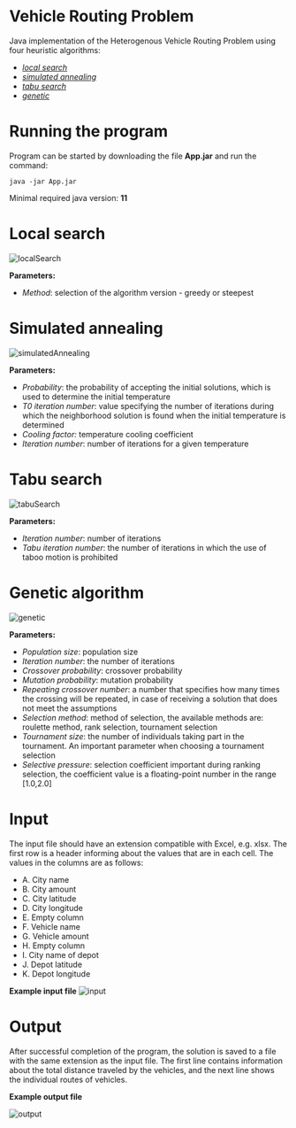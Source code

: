 # **Vehicle Routing Problem**
Java implementation of the Heterogenous Vehicle Routing Problem using four heuristic algorithms:
- [*local search*](https://github.com/AKincel18/HeterogeneousFleetVRP#local-search)
- [*simulated annealing*](https://github.com/AKincel18/HeterogeneousFleetVRP#simulated-annealing)
- [*tabu search*](https://github.com/AKincel18/HeterogeneousFleetVRP#tabu-search)
- [*genetic*](https://github.com/AKincel18/HeterogeneousFleetVRP#genetic-algorithm)
# **Running the program**
Program can be started by downloading the file **App.jar** and run the command:

`java -jar App.jar`

Minimal required java version: **11**
# **Local search**
![localSearch](https://user-images.githubusercontent.com/22658595/134400878-1028563b-0587-417d-92d7-cfad0e72b25f.png)

**Parameters:**
- *Method*: selection of the algorithm version - greedy or steepest
# **Simulated annealing**
![simulatedAnnealing](https://user-images.githubusercontent.com/22658595/134400879-0ccf11d0-7cc1-4068-a2df-89e481661712.png)

**Parameters:**
- *Probability*: the probability of accepting the initial solutions, which is used to determine the initial temperature
- *T0 iteration number*: value specifying the number of iterations during which the neighborhood solution is found when the initial temperature is determined
- *Cooling factor:* temperature cooling coefficient
- *Iteration number*: number of iterations for a given temperature 

# **Tabu search**
![tabuSearch](https://user-images.githubusercontent.com/22658595/134400871-8d5a196f-dd7c-4a87-8f77-96bd2de3cb3d.png)

**Parameters:**
- *Iteration number*: number of iterations
- *Tabu iteration number*: the number of iterations in which the use of taboo motion is prohibited
# **Genetic algorithm**
![genetic](https://user-images.githubusercontent.com/22658595/134400877-6c86a411-1d6c-4ca9-8c52-3cc476f1dc80.png)

**Parameters:**
- *Population size*: population size
- *Iteration number*: the number of iterations
- *Crossover probability*: crossover probability
- *Mutation probability*: mutation probability
- *Repeating crossover number*: a number that specifies how many times the crossing will be repeated, in case of receiving a solution that does not meet the assumptions
- *Selection method*: method of selection, the available methods are: roulette method, rank selection, tournament selection
- *Tournament size*: the number of individuals taking part in the tournament. An important parameter when choosing a tournament selection
- *Selective pressure*: selection coefficient important during ranking selection, the coefficient value is a floating-point number in the range [1.0,2.0]

# **Input**
The input file should have an extension compatible with Excel, e.g. xlsx. The first row is a header informing about the values that are in each cell. The values in the columns are as follows:
- A. City name
- B. City amount
- C. City latitude
- D. City longitude
- E. Empty column
- F. Vehicle name
- G. Vehicle amount
- H. Empty column
- I. City name of depot
- J. Depot latitude
- K. Depot longitude

**Example input file**
![input](https://user-images.githubusercontent.com/22658595/135891025-abde086e-0709-420f-89be-e793c2e27bb4.png)
# **Output**
After successful completion of the program, the solution is saved to a file with the same extension as the input file. The first line contains information about the total distance traveled by the vehicles, and the next line shows the individual routes of vehicles.

**Example output file**

![output](https://user-images.githubusercontent.com/22658595/135891030-5ed7322f-7941-4159-9170-bac55c399e7c.png)